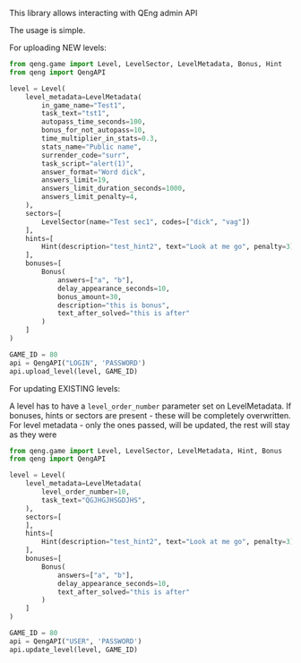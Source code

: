 This library allows interacting with QEng admin API

The usage is simple.

For uploading NEW levels:
```python
from qeng.game import Level, LevelSector, LevelMetadata, Bonus, Hint
from qeng import QengAPI

level = Level(
    level_metadata=LevelMetadata(
        in_game_name="Test1",
        task_text="tst1",
        autopass_time_seconds=100,
        bonus_for_not_autopass=10,
        time_multiplier_in_stats=0.3,
        stats_name="Public name",
        surrender_code="surr",
        task_script="alert(1)",
        answer_format="Word dick",
        answers_limit=19,
        answers_limit_duration_seconds=1000,
        answers_limit_penalty=4,
    ),
    sectors=[
        LevelSector(name="Test sec1", codes=["dick", "vag"])
    ],
    hints=[
        Hint(description="test_hint2", text="Look at me go", penalty=3)
    ],
    bonuses=[
        Bonus(
            answers=["a", "b"],
            delay_appearance_seconds=10,
            bonus_amount=30,
            description="this is bonus",
            text_after_solved="this is after"
        )
    ]
)

GAME_ID = 80
api = QengAPI("LOGIN", 'PASSWORD')
api.upload_level(level, GAME_ID)
```

For updating EXISTING levels:

A level has to have a `level_order_number` parameter set on LevelMetadata.
If bonuses, hints or sectors are present - these will be completely overwritten.
For level metadata - only the ones passed, will be updated, the rest will stay as they were

```python
from qeng.game import Level, LevelSector, LevelMetadata, Hint, Bonus
from qeng import QengAPI

level = Level(
    level_metadata=LevelMetadata(
        level_order_number=10,
        task_text="QGJHGJHSGDJHS",
    ),
    sectors=[
    ],
    hints=[
        Hint(description="test_hint2", text="Look at me go", penalty=3)
    ],
    bonuses=[
        Bonus(
            answers=["a", "b"],
            delay_appearance_seconds=10,
            text_after_solved="this is after"
        )
    ]
)

GAME_ID = 80
api = QengAPI("USER", 'PASSWORD')
api.update_level(level, GAME_ID)
```